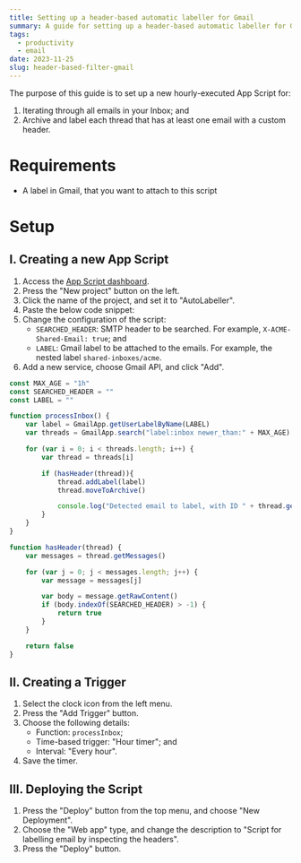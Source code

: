 ```yaml
---
title: Setting up a header-based automatic labeller for Gmail
summary: A guide for setting up a header-based automatic labeller for Gmail
tags:
  - productivity
  - email
date: 2023-11-25
slug: header-based-filter-gmail
---
```


The purpose of this guide is to set up a new hourly-executed App Script for:

1. Iterating through all emails in your Inbox; and
2. Archive and label each thread that has at least one email with a custom header.

# Requirements

- A label in Gmail, that you want to attach to this script

# Setup

## I. Creating a new App Script

1. Access the [App Script dashboard](https://script.google.com/home).
2. Press the "New project" button on the left.
3. Click the name of the project, and set it to "AutoLabeller".
4. Paste the below code snippet:
5. Change the configuration of the script:
    - `SEARCHED_HEADER`: SMTP header to be searched. For example, `X-ACME-Shared-Email: true`; and
    - `LABEL`: Gmail label to be attached to the emails. For example, the nested label `shared-inboxes/acme`.
6. Add a new service, choose Gmail API, and click "Add".

```js
const MAX_AGE = "1h"
const SEARCHED_HEADER = ""
const LABEL = ""

function processInbox() {
	var label = GmailApp.getUserLabelByName(LABEL)
	var threads = GmailApp.search("label:inbox newer_than:" + MAX_AGE)

	for (var i = 0; i < threads.length; i++) {
		var thread = threads[i]

		if (hasHeader(thread)){
			thread.addLabel(label)
			thread.moveToArchive()

			console.log("Detected email to label, with ID " + thread.getId())
		}
	}
}

function hasHeader(thread) {
	var messages = thread.getMessages()

	for (var j = 0; j < messages.length; j++) {
		var message = messages[j]

		var body = message.getRawContent()
		if (body.indexOf(SEARCHED_HEADER) > -1) {
			return true
		}
	}

	return false
}
```

## II. Creating a Trigger

1. Select the clock icon from the left menu.
2. Press the "Add Trigger" button.
3. Choose the following details:
    - Function: `processInbox`;
    - Time-based trigger: "Hour timer"; and
    - Interval: "Every hour".
4. Save the timer.

## III. Deploying the Script

1. Press the "Deploy" button from the top menu, and choose "New Deployment".
2. Choose the "Web app" type, and change the description to "Script for labelling email by inspecting the headers".
3. Press the "Deploy" button.
